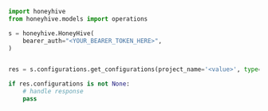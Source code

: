<!-- Start SDK Example Usage [usage] -->
```python
import honeyhive
from honeyhive.models import operations

s = honeyhive.HoneyHive(
    bearer_auth="<YOUR_BEARER_TOKEN_HERE>",
)


res = s.configurations.get_configurations(project_name='<value>', type=operations.Type.LLM, env=operations.Env.PROD, name='<value>')

if res.configurations is not None:
    # handle response
    pass

```
<!-- End SDK Example Usage [usage] -->